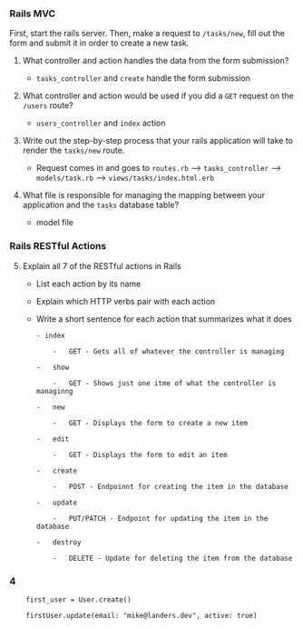 ### Rails MVC

First, start the rails server. Then, make a request to `/tasks/new`, fill out the form and submit it in order to create a new task.

1. What controller and action handles the data from the form submission?

    - `tasks_controller` and `create` handle the form submission

2. What controller and action would be used if you did a `GET` request on the `/users` route?

    - `users_controller` and `index` action

3. Write out the step-by-step process that your rails application will take to render the `tasks/new` route.

    - Request comes in and goes to `routes.rb` --> `tasks_controller` --> `models/task.rb` --> `views/tasks/index.html.erb`

4. What file is responsible for managing the mapping between your application and the `tasks` database table?

    - model file

### Rails RESTful Actions

5.  Explain all 7 of the RESTful actions in Rails

    -   List each action by its name
    -   Explain which HTTP verbs pair with each action
    -   Write a short sentence for each action that summarizes what it does

            - index

                -   GET - Gets all of whatever the controller is managing

            -   show

                -   GET - Shows just one itme of what the controller is managinng

            -   new

                -   GET - Displays the form to create a new item

            -   edit

                -   GET - Displays the form to edit an item

            -   create

                -   POST - Endpoinnt for creating the item in the database

            -   update

                -   PUT/PATCH - Endpoint for updating the item in the database

            -   destroy

                -   DELETE - Update for deleting the item from the database

### 4

```
    first_user = User.create()

    firstUser.update(email: "mike@landers.dev", active: true)
```
